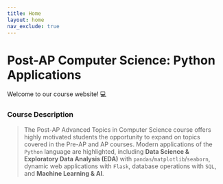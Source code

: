 ```yaml
---
title: Home
layout: home
nav_exclude: true
---
```


# Post-AP Computer Science: Python Applications
Welcome to our course website! 💻

### Course Description
> The Post-AP Advanced Topics in Computer Science course offers highly motivated students the opportunity to expand on topics covered in the Pre-AP and AP courses. Modern applications of the `Python` language are highlighted, including **Data Science & Exploratory Data Analysis (EDA)** with `pandas`/`matplotlib`/`seaborn`, dynamic web applications with `Flask`, database operations with `SQL`, and **Machine Learning & AI**.
